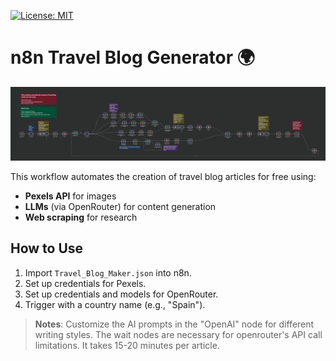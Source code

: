 [![License: MIT](https://img.shields.io/badge/License-MIT-yellow.svg)](https://opensource.org/licenses/MIT)

# n8n Travel Blog Generator 🌍

![Workflow Screenshot](workflow-screenshot.png)

This workflow automates the creation of travel blog articles for free using:
- **Pexels API** for images
- **LLMs** (via OpenRouter) for content generation
- **Web scraping** for research

## How to Use
1. Import `Travel_Blog_Maker.json` into n8n.
2. Set up credentials for Pexels.
3. Set up credentials and models for OpenRouter.
4. Trigger with a country name (e.g., "Spain").

> **Notes**: Customize the AI prompts in the "OpenAI" node for different writing styles. 
The wait nodes are necessary for openrouter's API call limitations.
It takes 15-20 minutes per article.
